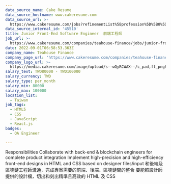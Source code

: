 ```yaml
---
data_source_name: Cake Resume
data_source_hostname: www.cakeresume.com
data_source_url: >-
  https://www.cakeresume.com/jobs?refinementList%5Bprofession%5D%5B0%5D=engineering_qa-engineer&refinementList%5Bsalary_type%5D=per_month&refinementList%5Bsalary_currency%5D=TWD&range%5Bsalary_range%5D%5Bmax%5D=600000
data_source_internal_id: '45510'
title: Junior Front-End Software Engineer  前端工程師
job_url: >-
  https://www.cakeresume.com/companies/teahouse-finance/jobs/junior-front-end-software-engineer
date: 2022-09-01T06:58:53.363Z
company_name: Teahouse Finance
company_page_url: 'https://www.cakeresume.com/companies/teahouse-finance'
company_logo_url: >-
  https://media.cakeresume.com/image/upload/s--wQyRCWAX--/c_pad,fl_png8,h_200,w_200/v1639039615/ygbbgridez1kd3fukokl.png
salary_text: TWD80000 - TWD100000
salary_currency: TWD
salary_type: per_month
salary_min: 80000
salary_max: 100000
location_list:
  - Taiwan
job_tags:
  - HTML5
  - CSS
  - JavaScript
  - React.js
badges:
  - QA Engineer

---
```


Responsibilities Collaborate with back-end & blockchain engineers for complete product integration Implement high-precision and high-efficiency front-end designs in HTML and CSS based on designer files/input 和後端及區塊鏈工程師溝通，完成專案需要的前端、後端、區塊鏈間的整合 要能照設計師提供的設計檔，切出和刻出精準且高效的 HTML 及 CSS